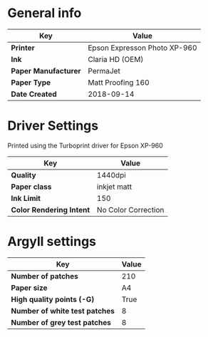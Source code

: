 # General info

Key | Value
----|------
__Printer__ | Epson Expresson Photo XP-960
__Ink__ | Claria HD (OEM)
__Paper Manufacturer__ | PermaJet 
__Paper Type__ | Matt Proofing 160
__Date Created__ | 2018-09-14

# Driver Settings
Printed using the Turboprint driver for Epson XP-960

Key | Value
----|------
__Quality__ | 1440dpi
__Paper class__ | inkjet matt 
__Ink Limit__ | 150
__Color Rendering Intent__ | No Color Correction

# Argyll settings
Key | Value
----|------
__Number of patches__ | 210
__Paper size__ | A4
__High quality points (-G)__ | True
__Number of white test patches__ | 8
__Number of grey test patches__ | 8 
